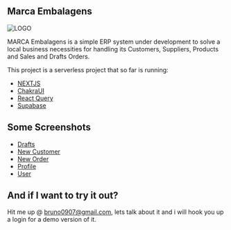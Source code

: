 ## Marca Embalagens
![LOGO](https://user-images.githubusercontent.com/54812906/165386761-3eb9fb75-51b1-442a-a992-7a8fde9715da.png)


MARCA Embalagens is a simple ERP system under development to solve a local business necessities for handling its Customers, Suppliers, Products and Sales and Drafts Orders.


This project is a serverless project that so far is running:

- [NEXTJS](https://nextjs.org/)
- [ChakraUI](https://chakra-ui.com/)
- [React Query](https://react-query.tanstack.com/)
- [Supabase](https://supabase.com/)

## Some Screenshots

- [Drafts](https://user-images.githubusercontent.com/54812906/165386345-385e59d1-07e6-495d-b47a-8fa6f577cee8.jpg)
- [New Customer](https://user-images.githubusercontent.com/54812906/165386376-d6305e53-7aff-463b-b024-2a4dcaab45de.jpg)
- [New Order](https://user-images.githubusercontent.com/54812906/165386388-066c4796-3924-4dfa-9edb-ae56dca857f4.jpg)
- [Profile](https://user-images.githubusercontent.com/54812906/165386408-4f7a36e0-4da1-4a26-a5ad-34478fa998e4.jpg)
- [User](https://user-images.githubusercontent.com/54812906/165386413-5ebdba88-111a-4ce8-82f7-36fe6345abda.jpg)

## And if I want to try it out?
Hit me up @ bruno0907@gmail.com, lets talk about it and i will hook you up a login for a demo version of it.

